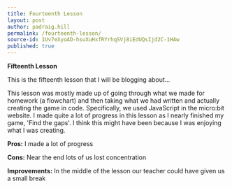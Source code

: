 ```yaml
---
title: Fourteenth Lesson
layout: post
author: padraig.hill
permalink: /fourteenth-lesson/
source-id: 1Uv7eXyoAD-hsuXuHxfRYrhqSVj8iEdUQsIjd2C-1HAw
published: true
---
```

**Fifteenth Lesson**

This is the fifteenth lesson that I will be blogging about…

This lesson was mostly made up of going through what we made for homework (a flowchart) and then taking what we had written and actually creating the game in code. Specifically, we used JavaScript in the micro:bit website. I made quite a lot of progress in this lesson as I nearly finished my game, 'Find the gaps'. I think this might have been because I was enjoying what I was creating.

**Pros:** I made a lot of progress

**Cons:** Near the end lots of us lost concentration

**Improvements:** In the middle of the lesson our teacher could have given us a small break

